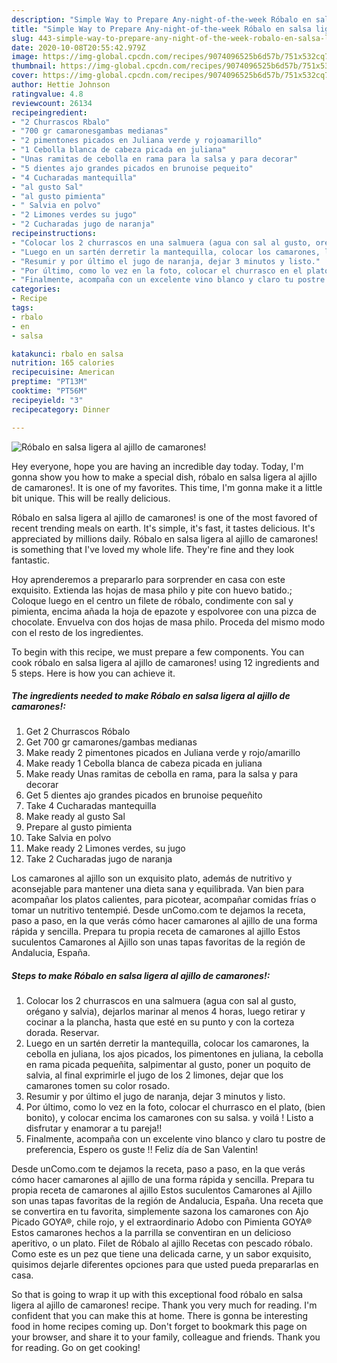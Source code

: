 ```yaml
---
description: "Simple Way to Prepare Any-night-of-the-week Róbalo en salsa ligera al ajillo de camarones!"
title: "Simple Way to Prepare Any-night-of-the-week Róbalo en salsa ligera al ajillo de camarones!"
slug: 443-simple-way-to-prepare-any-night-of-the-week-robalo-en-salsa-ligera-al-ajillo-de-camarones
date: 2020-10-08T20:55:42.979Z
image: https://img-global.cpcdn.com/recipes/9074096525b6d57b/751x532cq70/robalo-en-salsa-ligera-al-ajillo-de-camarones-foto-principal.jpg
thumbnail: https://img-global.cpcdn.com/recipes/9074096525b6d57b/751x532cq70/robalo-en-salsa-ligera-al-ajillo-de-camarones-foto-principal.jpg
cover: https://img-global.cpcdn.com/recipes/9074096525b6d57b/751x532cq70/robalo-en-salsa-ligera-al-ajillo-de-camarones-foto-principal.jpg
author: Hettie Johnson
ratingvalue: 4.8
reviewcount: 26134
recipeingredient:
- "2 Churrascos Rbalo"
- "700 gr camaronesgambas medianas"
- "2 pimentones picados en Juliana verde y rojoamarillo"
- "1 Cebolla blanca de cabeza picada en juliana"
- "Unas ramitas de cebolla en rama para la salsa y para decorar"
- "5 dientes ajo grandes picados en brunoise pequeito"
- "4 Cucharadas mantequilla"
- "al gusto Sal"
- "al gusto pimienta"
- " Salvia en polvo"
- "2 Limones verdes su jugo"
- "2 Cucharadas jugo de naranja"
recipeinstructions:
- "Colocar los 2 churrascos en una salmuera (agua con sal al gusto, orégano y salvia), dejarlos marinar al menos 4 horas, luego retirar y cocinar a la plancha, hasta que esté en su punto y con la corteza dorada. Reservar."
- "Luego en un sartén derretir la mantequilla, colocar los camarones, la cebolla en juliana, los ajos picados, los pimentones en juliana, la cebolla en rama picada pequeñita, salpimentar al gusto, poner un poquito de salvia, al final exprimirle el jugo de los 2 limones, dejar que los camarones tomen su color rosado."
- "Resumir y por último el jugo de naranja, dejar 3 minutos y listo."
- "Por último, como lo vez en la foto, colocar el churrasco en el plato, (bien bonito), y colocar encima los camarones con su salsa. y voilá ! Listo a disfrutar y enamorar a tu pareja!!"
- "Finalmente, acompaña con un excelente vino blanco y claro tu postre de preferencia, Espero os guste !! Feliz día de San Valentin!"
categories:
- Recipe
tags:
- rbalo
- en
- salsa

katakunci: rbalo en salsa 
nutrition: 165 calories
recipecuisine: American
preptime: "PT13M"
cooktime: "PT56M"
recipeyield: "3"
recipecategory: Dinner

---
```



![Róbalo en salsa ligera al ajillo de camarones!](https://img-global.cpcdn.com/recipes/9074096525b6d57b/751x532cq70/robalo-en-salsa-ligera-al-ajillo-de-camarones-foto-principal.jpg)

Hey everyone, hope you are having an incredible day today. Today, I'm gonna show you how to make a special dish, róbalo en salsa ligera al ajillo de camarones!. It is one of my favorites. This time, I'm gonna make it a little bit unique. This will be really delicious.

Róbalo en salsa ligera al ajillo de camarones! is one of the most favored of recent trending meals on earth. It's simple, it's fast, it tastes delicious. It's appreciated by millions daily. Róbalo en salsa ligera al ajillo de camarones! is something that I've loved my whole life. They're fine and they look fantastic.

Hoy aprenderemos a prepararlo para sorprender en casa con este exquisito. Extienda las hojas de masa philo y pite con huevo batido.; Coloque luego en el centro un filete de róbalo, condimente con sal y pimienta, encima añada la hoja de epazote y espolvoree con una pizca de chocolate. Envuelva con dos hojas de masa philo. Proceda del mismo modo con el resto de los ingredientes.


To begin with this recipe, we must prepare a few components. You can cook róbalo en salsa ligera al ajillo de camarones! using 12 ingredients and 5 steps. Here is how you can achieve it.

<!--inarticleads1-->

##### The ingredients needed to make Róbalo en salsa ligera al ajillo de camarones!:

1. Get 2 Churrascos Róbalo
1. Get 700 gr camarones/gambas medianas
1. Make ready 2 pimentones picados en Juliana verde y rojo/amarillo
1. Make ready 1 Cebolla blanca de cabeza picada en juliana
1. Make ready Unas ramitas de cebolla en rama, para la salsa y para decorar
1. Get 5 dientes ajo grandes picados en brunoise pequeñito
1. Take 4 Cucharadas mantequilla
1. Make ready al gusto Sal
1. Prepare al gusto pimienta
1. Take  Salvia en polvo
1. Make ready 2 Limones verdes, su jugo
1. Take 2 Cucharadas jugo de naranja


Los camarones al ajillo son un exquisito plato, además de nutritivo y aconsejable para mantener una dieta sana y equilibrada. Van bien para acompañar los platos calientes, para picotear, acompañar comidas frías o tomar un nutritivo tentempié. Desde unComo.com te dejamos la receta, paso a paso, en la que verás cómo hacer camarones al ajillo de una forma rápida y sencilla. Prepara tu propia receta de camarones al ajillo Estos suculentos Camarones al Ajillo son unas tapas favoritas de la región de Andalucia, España. 

<!--inarticleads2-->

##### Steps to make Róbalo en salsa ligera al ajillo de camarones!:

1. Colocar los 2 churrascos en una salmuera (agua con sal al gusto, orégano y salvia), dejarlos marinar al menos 4 horas, luego retirar y cocinar a la plancha, hasta que esté en su punto y con la corteza dorada. Reservar.
1. Luego en un sartén derretir la mantequilla, colocar los camarones, la cebolla en juliana, los ajos picados, los pimentones en juliana, la cebolla en rama picada pequeñita, salpimentar al gusto, poner un poquito de salvia, al final exprimirle el jugo de los 2 limones, dejar que los camarones tomen su color rosado.
1. Resumir y por último el jugo de naranja, dejar 3 minutos y listo.
1. Por último, como lo vez en la foto, colocar el churrasco en el plato, (bien bonito), y colocar encima los camarones con su salsa. y voilá ! Listo a disfrutar y enamorar a tu pareja!!
1. Finalmente, acompaña con un excelente vino blanco y claro tu postre de preferencia, Espero os guste !! Feliz día de San Valentin!


Desde unComo.com te dejamos la receta, paso a paso, en la que verás cómo hacer camarones al ajillo de una forma rápida y sencilla. Prepara tu propia receta de camarones al ajillo Estos suculentos Camarones al Ajillo son unas tapas favoritas de la región de Andalucia, España. Una receta que se convertira en tu favorita, simplemente sazona los camarones con Ajo Picado GOYA®, chile rojo, y el extraordinario Adobo con Pimienta GOYA® Estos camarones hechos a la parrilla se conventiran en un delicioso aperitivo, o un plato. Filet de Róbalo al ajillo Recetas con pescado róbalo. Como este es un pez que tiene una delicada carne, y un sabor exquisito, quisimos dejarle diferentes opciones para que usted pueda prepararlas en casa. 

So that is going to wrap it up with this exceptional food róbalo en salsa ligera al ajillo de camarones! recipe. Thank you very much for reading. I'm confident that you can make this at home. There is gonna be interesting food in home recipes coming up. Don't forget to bookmark this page on your browser, and share it to your family, colleague and friends. Thank you for reading. Go on get cooking!
